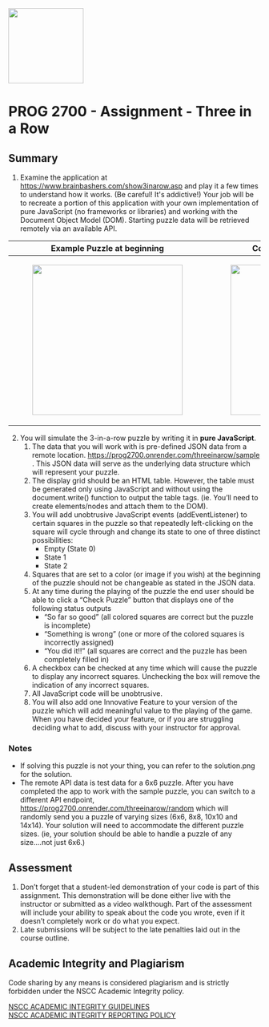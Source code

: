 <img width="150px" src="https://w0244079.github.io/nscc/nscc-jpeg.jpg" >

# PROG 2700 - Assignment - Three in a Row

## Summary

1. Examine the application at https://www.brainbashers.com/show3inarow.asp and play it a few times to understand how it works. (Be careful! It's addictive!) Your job will be to recreate a portion of this application with your own implementation of pure JavaScript (no frameworks or libraries) and working with the Document Object Model (DOM). Starting puzzle data will be retrieved remotely via an available API. 

Example Puzzle at beginning | Completed Example Puzzle
--- | ---
|<figure><img src="https://w0244079.github.io/nscc/courses/prog2700/assignments/3inarow/puzzle_start.png" width="300px" /></figure>|<figure><img src="https://w0244079.github.io/nscc/courses/prog2700/assignments/3inarow/puzzle_finish.png" width="300px" /></figure>

2. You will simulate the 3-in-a-row puzzle by writing it in **pure JavaScript**. 
    1. The data that you will work with is pre-defined JSON data from a remote location. https://prog2700.onrender.com/threeinarow/sample . This JSON data will serve as the underlying data structure which will represent your puzzle. 
    2. The display grid should be an HTML table. However, the table must be generated only using JavaScript and without using the document.write() function to output the table tags. (ie. You’ll need to create elements/nodes and attach them to the DOM).
    3. You will add unobtrusive JavaScript events (addEventListener) to certain squares in the puzzle so that repeatedly left-clicking on the square will cycle through and change its state to one of three distinct possibilities: 
        * Empty (State 0) 
        * State 1 
        * State 2
    4. Squares that are set to a color (or image if you wish) at the beginning of the puzzle should not be changeable as stated in the JSON data. 
    5. At any time during the playing of the puzzle the end user should be able to click a “Check Puzzle” button that displays one of the following status outputs 
        * “So far so good” (all colored squares are correct but the puzzle is incomplete) 
        * “Something is wrong” (one or more of the colored squares is incorrectly assigned) 
        * “You did it!!” (all squares are correct and the puzzle has been completely filled in) 
    6. A checkbox can be checked at any time which will cause the puzzle to display any incorrect squares. Unchecking the box will remove the indication of any incorrect squares. 
    7. All JavaScript code will be unobtrusive. 
    8. You will also add one Innovative Feature to your version of the puzzle which will add meaningful value to the playing of the game. When you have decided your feature, or if you are struggling deciding what to add, discuss with your instructor for approval. 
    
### Notes
* If solving this puzzle is not your thing, you can refer to the solution.png for the solution. 
* The remote API data is test data for a 6x6 puzzle. After you have completed the app to work with the sample puzzle, you can switch to a different API endpoint, https://prog2700.onrender.com/threeinarow/random which will randomly send you a puzzle of varying sizes (6x6, 8x8, 10x10 and 14x14). Your solution will need to accommodate the different puzzle sizes. (ie, your solution should be able to handle a puzzle of any size….not just 6x6.) 

## Assessment

1. Don’t forget that a student-led demonstration of your code is part of this assignment. This demonstration will be done either live with the instructor or submitted as a video walkthough. Part of the assessment will include your ability to speak about the code you wrote, even if it doesn’t completely work or do what you expect.
2. Late submissions will be subject to the late penalties laid out in the course outline.

## Academic Integrity and Plagiarism

Code sharing by any means is considered plagiarism and is strictly forbidden under the NSCC Academic Integrity policy. 

[NSCC ACADEMIC INTEGRITY GUIDELINES](https://www.nscc.ca/docs/about-nscc/policies-procedures/policy-academicintegrity.pdf)  
[NSCC ACADEMIC INTEGRITY REPORTING POLICY](https://www.nscc.ca/docs/about-nscc/policies-procedures/procedures-academicintegritystudent.pdf)
